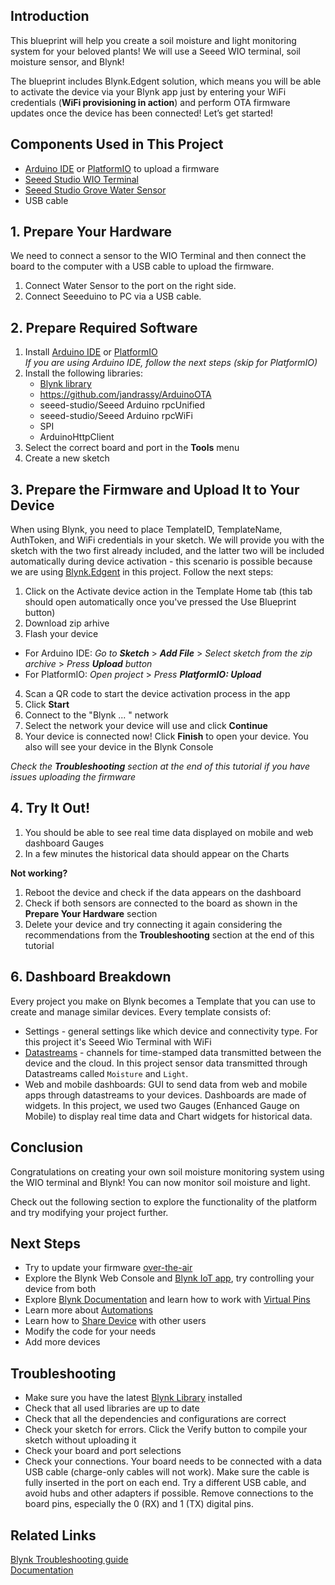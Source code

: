 ## Introduction

This blueprint will help you create a soil moisture and light monitoring system for your beloved plants! We will use a Seeed WIO terminal, soil moisture sensor, and Blynk!   

The blueprint includes Blynk.Edgent solution, which means you will be able to activate the device via your Blynk app just by entering your WiFi credentials (**WiFi provisioning in action**) and perform OTA firmware updates once the device has been connected! Let’s get started!

## Components Used in This Project
* [Arduino IDE](https://www.arduino.cc/en/software) or [PlatformIO](https://platformio.org/install) to upload a firmware
* [Seeed Studio WIO Terminal](https://www.seeedstudio.com/Wio-Terminal-p-4509.html?queryID=cf4357665409124c32d669c13a54e006&objectID=4509&indexName=bazaar_retailer_products)
* [Seeed Studio Grove Water Sensor](https://www.seeedstudio.com/Grove-Water-Sensor.html) 
* USB cable


## 1. Prepare Your Hardware 

We need to connect a sensor to the WIO Terminal and then connect the board to the computer with a USB cable to upload the firmware. 

1. Connect Water Sensor to the port on the right side.
2. Connect Seeeduino to PC via a USB cable.


## 2. Prepare Required Software

1. Install [Arduino IDE](https://www.arduino.cc/en/software) or [PlatformIO](https://platformio.org/install)  
_If you are using Arduino IDE, follow the next steps (skip for PlatformIO)_
2. Install the following libraries:
   * [Blynk library](https://docs.blynk.io/en/blynk-library-firmware-api/installation)
   * https://github.com/jandrassy/ArduinoOTA
   * seeed-studio/Seeed Arduino rpcUnified
   * seeed-studio/Seeed Arduino rpcWiFi
   * SPI
   * ArduinoHttpClient
3. Select the correct board and port in the **Tools** menu
4. Create a new sketch 

## 3. Prepare the Firmware and Upload It to Your Device

When using Blynk, you need to place TemplateID, TemplateName, AuthToken, and WiFi credentials in your sketch. We will provide you with the sketch with the two first already included, and the latter two will be included automatically during device activation - this scenario is possible because we are using [Blynk.Edgent](https://docs.blynk.io/en/blynk.edgent/overview) in this project. Follow the next steps:  

1. Click on the Activate device action in the Template Home tab (this tab should open automatically once you've pressed the Use Blueprint button)
2. Download zip arhive 
3. Flash your device
* For Arduino IDE:
 *Go to **Sketch*** > ***Add File*** >
 *Select sketch from the zip archive* >
 *Press **Upload** button*
* For PlatformIO:
*Open project* >
*Press **PlatformIO: Upload***
4. Scan a QR code to start the device activation process in the app
5. Click **Start**
6. Connect to the "Blynk ... " network
7. Select the network your device will use and click **Continue**
8. Your device is connected now! Click **Finish** to open your device. You also will see your device in the Blynk Console
  
_Check the **Troubleshooting** section at the end of this tutorial if you have issues uploading the firmware_  

## 4. Try It Out!
1. You should be able to see real time data displayed on mobile and web dashboard Gauges
2. In a few minutes the historical data should appear on the Charts

**Not working?**
1. Reboot the device and check if the data appears on the dashboard
2. Check if both sensors are connected to the board as shown in the **Prepare Your Hardware** section
3. Delete your device and try connecting it again considering the recommendations from the **Troubleshooting** section at the end of this tutorial 

## 6. Dashboard Breakdown
Every project you make on Blynk becomes a Template that you can use to create and manage similar devices.
Every template consists of: 
- Settings - general settings like which device and connectivity type. For this project it's Seeed Wio Terminal with WiFi
- [Datastreams](https://docs.blynk.io/en/getting-started/using-virtual-pins-to-control-physical-devices) - channels for time-stamped data transmitted between the device and the cloud. In this project sensor data transmitted through Datastreams called `Moisture` and `Light`.
- Web and mobile dashboards: GUI to send data from web and mobile apps through datastreams to your devices. Dashboards are made of widgets. In this project, we used two Gauges (Enhanced Gauge on Mobile) to display real time data and Chart widgets for historical data.  

## Conclusion
Congratulations on creating your own soil moisture monitoring system using the WIO terminal and Blynk! You can now monitor soil moisture and light. 

Check out the following section to explore the functionality of the platform and try modifying your project further.

## Next Steps

* Try to update your firmware [over-the-air](https://docs.blynk.io/en/blynk.edgent/updating-devices-firmwares-ota)
* Explore the Blynk Web Console and [Blynk IoT app](https://docs.blynk.io/en/downloads/blynk-apps-for-ios-and-android), try controlling your device from both
* Explore [Blynk Documentation](https://docs.blynk.io/en/) and learn how to work with [Virtual Pins](https://docs.blynk.io/en/getting-started/using-virtual-pins-to-control-physical-devices)
* Learn more about [Automations](https://docs.blynk.io/en/concepts/automations)
* Learn how to [Share Device](https://docs.blynk.io/en/concepts/users) with other users
* Modify the code for your needs
* Add more devices


## Troubleshooting

* Make sure you have the latest [Blynk Library](https://docs.blynk.io/en/blynk-library-firmware-api/installation) installed
* Check that all used libraries are up to date
* Check that all the dependencies and configurations are correct
* Check your sketch for errors. Click the Verify button to compile your sketch without uploading it
* Check your board and port selections
* Check your connections. Your board needs to be connected with a data USB cable (charge-only cables will not work). Make sure the cable is fully inserted in the port on each end. Try a different USB cable, and avoid hubs and other adapters if possible. Remove connections to the board pins, especially the 0 (RX) and 1 (TX) digital pins.

## Related Links
[Blynk Troubleshooting guide](https://docs.blynk.io/en/troubleshooting/general-issues)  
[Documentation](https://docs.blynk.io/en/)
